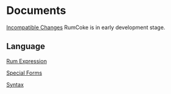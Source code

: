 Documents
=========

[Incompatible Changes](UPGRADE.md) RumCoke is in early development stage.

Language
--------

[Rum Expression](rum_expr.md)

[Special Forms](special_forms.md)

[Syntax](syntax.md)


